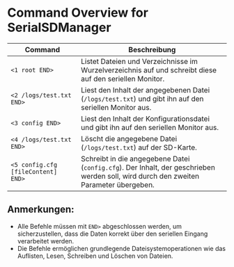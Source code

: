 # Command Overview for SerialSDManager

| Command                  | Beschreibung                                                                                                                          |
| ------------------------ | ------------------------------------------------------------------------------------------------------------------------------------- |
| `<1 root END>`           | Listet Dateien und Verzeichnisse im Wurzelverzeichnis auf und schreibt diese auf den seriellen Monitor.                               |
| `<2 /logs/test.txt END>` | Liest den Inhalt der angegebenen Datei (`/logs/test.txt`) und gibt ihn auf den seriellen Monitor aus.                                 |
| `<3 config END>`         | Liest den Inhalt der Konfigurationsdatei und gibt ihn auf den seriellen Monitor aus.                                                  |
| `<4 /logs/test.txt END>` | Löscht die angegebene Datei (`/logs/test.txt`) auf der SD-Karte.                                                                      |
| `<5 config.cfg [fileContent] END>`     | Schreibt in die angegebene Datei (`config.cfg`). Der Inhalt, der geschrieben werden soll, wird durch den zweiten Parameter übergeben. |

## Anmerkungen:

- Alle Befehle müssen mit `END>` abgeschlossen werden, um sicherzustellen, dass die Daten korrekt über den seriellen Eingang verarbeitet werden.
- Die Befehle ermöglichen grundlegende Dateisystemoperationen wie das Auflisten, Lesen, Schreiben und Löschen von Dateien.
